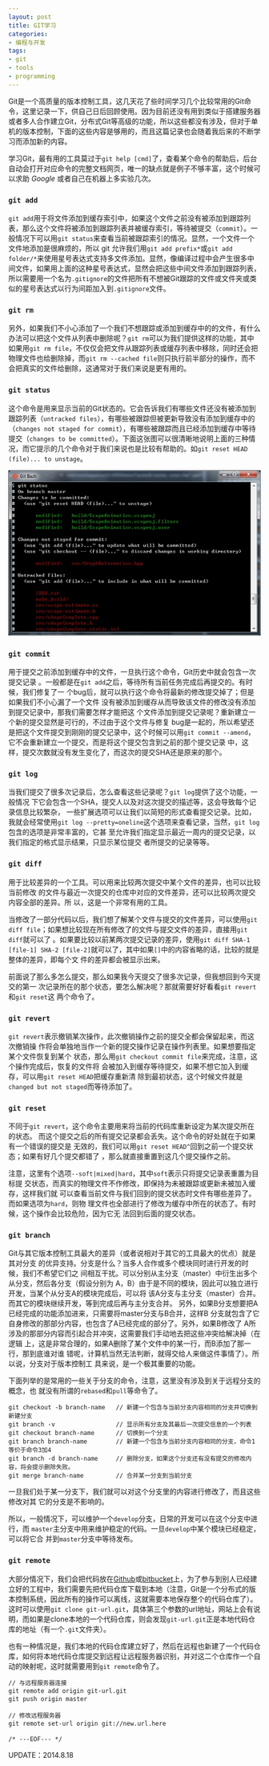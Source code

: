 ```yaml
---
layout: post
title: GIT学习
categories:
- 编程与开发
tags:
- git
- tools
- programming
---
```


Git是一个高质量的版本控制工具，这几天花了些时间学习几个比较常用的Git命令，这里记录一下，供自己日后回顾使用。因为目前还没有用到类似于搭建服务器或者多人合作建立Git，分布式Git等高级的功能，所以这些都没有涉及，但对于单机的版本控制，下面的这些内容是够用的，而且这篇记录也会随着我后来的不断学习而添加新的内容。

学习Git，最有用的工具莫过于`git help [cmd]`了，查看某个命令的帮助后，后台自动会打开对应命令的完整文档网页，唯一的缺点就是例子不够丰富，这个时候可以求助 *Google* 或者自己在机器上多实验几次。

### `git add`  

`git add`用于将文件添加到缓存索引中，如果这个文件之前没有被添加到跟踪列表，那么这个文件将被添加到跟踪列表并被缓存索引，等待被提交（`commit`）。一般情况下可以用`git status`来查看当前被跟踪索引的情况。显然，一个文件一个文件地添加是很麻烦的，所以 git 允许我们用`git add prefix*`或`git add folder/*`来使用星号表达式支持多文件添加。显然，像编译过程中会产生很多中间文件，如果用上面的这种星号表达式，显然会把这些中间文件添加到跟踪列表，所以需要用一个名为`.gitignore`的文件把所有不想被Git跟踪的文件或文件夹或类似的星号表达式以行为间距加入到`.gitignore`文件。

### `git rm`

另外，如果我们不小心添加了一个我们不想跟踪或添加到缓存中的的文件，有什么办法可以把这个文件从列表中删除呢？`git rm`可以为我们提供这样的功能，其中如果用`git rm file`，不仅仅会把文件从跟踪列表或缓存列表中移除，同时还会把物理文件也给删除掉，而`git rm --cached file`则只执行前半部分的操作，而不会把真实的文件给删除，这通常对于我们来说是更有用的。

### `git status`  

这个命令是用来显示当前的Git状态的。它会告诉我们有哪些文件还没有被添加到跟踪列表（`untracked files`），有哪些被跟踪但被更新导致没有添加到缓存中的（`changes not staged for commit`），有哪些被跟踪而且已经添加到缓存中等待提交（`changes to be committed`）。下面这张图可以很清晰地说明上面的三种情况，而它提示的几个命令对于我们来说也是比较有帮助的。如`git reset HEAD (file)... to unstage`。

![](/images/2013/git-status.jpg)

### `git commit`  

用于提交之前添加到缓存中的文件，一旦执行这个命令，Git历史中就会包含一次提交记录
。一般都是在`git add`之后，等待所有当前任务完成后再提交的。有时候，我们修复了一
个bug后，就可以执行这个命令将最新的修改提交掉了；但是如果我们不小心漏了一个文件
没有被添加到缓存从而导致该文件的修改没有添加到提交记录中，那我们需要怎样才能把这
个文件添加到提交记录呢？重新建立一个新的提交显然是可行的，不过由于这个文件与修复
bug是一起的，所以希望还是把这个文件提交到刚刚的提交记录中，这个时候可以用`git
commit --amend`，它不会重新建立一个提交，而是将这个提交包含到之前的那个提交记录
中，这样，提交次数就没有发生变化了，而这次的提交SHA还是原来的那个。

### `git log`

当我们提交了很多次记录后，怎么查看这些记录呢？`git log`提供了这个功能，一般情况
下它会包含一个SHA，提交人以及对这次提交的描述等，这会导致每个记录信息比较繁杂，
一些扩展选项可以让我们以简短的形式查看提交记录。比如，我就会经常使用`git log
--pretty=oneline`这个选项来查看记录，当然，`git log`包含的选项是非常丰富的，它甚
至允许我们指定显示最近一周内的提交记录，以我们指定的格式显示结果，只显示某位提交
者所提交的记录等等。

### `git diff`

用于比较差异的一个工具。可以用来比较两次提交中某个文件的差异，也可以比较当前修改
的文件与最近一次提交的仓库中对应的文件差异，还可以比较两次提交内容全部的差异。所
以，这是一个非常有用的工具。

当修改了一部分代码以后，我们想了解某个文件与提交的文件差异，可以使用`git diff
file`；如果想比较现在所有修改了的文件与提交文件的差异，直接用`git diff`就可以了
。如果要比较以前某两次提交记录的差异，使用`git diff SHA-1 [file-1] SHA-2
[file-2]`就可以了，其中如果`[]`中的内容省略的话，比较的就是整体的差异，即每个文
件的差异都会被显示出来。

前面说了那么多怎么提交，那么如果我今天提交了很多次记录，但我想回到今天提交的第一
次记录所在的那个状态，要怎么解决呢？那就需要好好看看`git revert`和`git reset`这
两个命令了。

### `git revert`

`git revert`表示撤销某次操作，此次撤销操作之前的提交全都会保留起来，而这次撤销操
作将会单独地当作一个新的提交操作记录在操作列表里。如果想要指定某个文件恢复到某个
状态，那么用`git checkout commit file`来完成，注意，这个操作完成后，恢复的文件将
会被加入到缓存等待提交，如果不想它加入到缓存，可以用`git reset HEAD`把缓存重新清
除到最初状态，这个时候文件就是`changed but not staged`而等待添加了。

### `git reset`

不同于`git revert`，这个命令主要用来将当前的代码库重新设定为某次提交所在的状态。
而这个提交之后的所有提交记录都会丢失。这个命令的好处就在于如果有一个错误的提交是
无效的，我们可以用`git reset HEAD^`回到之前一个提交状态；如果有好几个提交都错了
，那么就直接重置到这几个提交操作之前。

注意，这里有个选项`--soft|mixed|hard`，其中`soft`表示只将提交记录表重置为目标提
交状态，而真实的物理文件不作修改，即保持为未被跟踪或更新未被加入缓存，这样我们就
可以查看当前文件与我们回到的提交状态时文件有哪些差异了。而如果选项为`hard`，则物
理文件也全部进行了修改为缓存中所在的状态了。有时候，这个操作会比较危险，因为它无
法回到后面的提交状态。

### `git branch`

Git与其它版本控制工具最大的差异（或者说相对于其它的工具最大的优点）就是其对分支
的优异支持。分支是什么？当多人合作或多个模块同时进行开发的时候，我们不希望它们之
间相互干扰。可以分别从主分支（master）中衍生出多个从分支，然后各分支（假设分别为
A，B）由于是不同的模块，因此可以独立进行开发，当某个从分支A的模块完成后，可以将
该A分支与主分支（master）合并。而其它的模块继续开发，等到完成后再与主分支合并。
另外，如果B分支想要把A已经完成的功能添加进来，只需要将master分支与B合并，这样B
分支就包含了它自身修改的那部分内容，也包含了A已经完成的部分了。另外，如果B修改了
A所涉及的那部分内容而引起合并冲突，这需要我们手动地去把这些冲突给解决掉（在逻辑
上，这是非常合理的，如果A删除了某个文件中的某一行，而B添加了那一行，那到底谁对谁
错呢，计算机当然无法判断，就得交给人来做这件事情了）。所以说，分支对于版本控制工
具来说，是一个极其重要的功能。

下面列举的是常用的一些关于分支的命令，注意，这里没有涉及到关于远程分支的概念，也
就没有所谓的`rebased`和`pull`等命令了。

    git checkout -b branch-name   // 新建一个包含与当前分支内容相同的分支并切换到新建分支
    git branch -v                 // 显示所有分支及其最后一次提交信息的一个列表
    git checkout branch-name      // 切换到一个分支
    git branch branch-name        // 新建一个包含与当前分支内容相同的分支，命令1等价于命令3加4
    git branch -d branch-name     // 删除分支，如果这个分支还有没有提交的修改内容，将会提示删除失败。
    git merge branch-name         // 合并某一分支到当前分支

一旦我们处于某一分支下，我们就可以对这个分支里的内容进行修改了，而且这些修改对其
它的分支是不影响的。

所以，一般情况下，可以维护一个`develop`分支，日常的开发可以在这个分支中进行，而
`master`主分支中用来维护稳定的代码。一旦`develop`中某个模块已经稳定，可以将它合
并到`master`分支中等待发布。

### `git remote`

大部分情况下，我们会把代码放在[Github](https://github.com)或[bitbucket](https://bitbucket.org/)上，为了参与到别人已经建立好的工程中，我们需要先把代码仓库下载到本地（注意，Git是一个分布式的版本控制系统，因此所有的操作可以离线，这就需要本地保存整个的代码仓库了）。这时可以使用`git clone git-url.git`，具体第三个参数的url地址，网站上会有说明，而如果是clone本地的一个代码仓库，则会发现`git-url.git`正是本地代码仓库的地址（有一个`.git`文件夹）。

也有一种情况是，我们本地的代码仓库建立好了，然后在远程也新建了一个代码仓库，如何将本地代码仓库提交到远程让远程服务器识别，并对这二个仓库作一个自动的映射呢，这时就需要用到`git remote`命令了。

    // 与远程服务器连接
    git remote add origin git-url.git
    git push origin master

    // 修改远程服务器
    git remote set-url origin git://new.url.here

`/* ---EOF--- */`

UPDATE：2014.8.18
